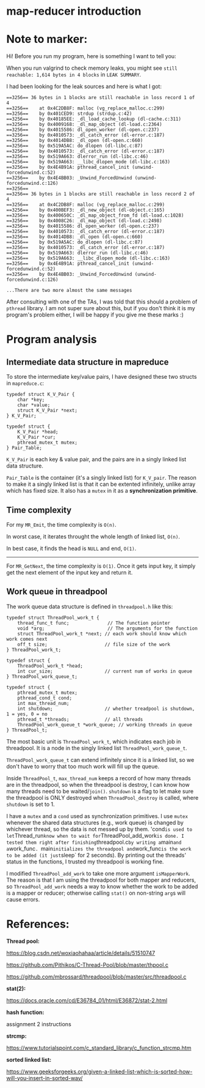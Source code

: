 # map-reducer introduction

# Note to marker:

Hi! Before you run my program, here is something I want to tell you:

When you run valgrind to check memory leaks, you might see `still reachable: 1,614 bytes in 4 blocks` in `LEAK SUMMARY`. 

I had been looking for the leak sources and here is what I got: 

```
==3256== 36 bytes in 1 blocks are still reachable in loss record 1 of 4
==3256==    at 0x4C2DB8F: malloc (vg_replace_malloc.c:299)
==3256==    by 0x401CED9: strdup (strdup.c:42)
==3256==    by 0x40185EE: _dl_load_cache_lookup (dl-cache.c:311)
==3256==    by 0x4009168: _dl_map_object (dl-load.c:2364)
==3256==    by 0x4015586: dl_open_worker (dl-open.c:237)
==3256==    by 0x4010573: _dl_catch_error (dl-error.c:187)
==3256==    by 0x4014DB8: _dl_open (dl-open.c:660)
==3256==    by 0x519A5AC: do_dlopen (dl-libc.c:87)
==3256==    by 0x4010573: _dl_catch_error (dl-error.c:187)
==3256==    by 0x519A663: dlerror_run (dl-libc.c:46)
==3256==    by 0x519A663: __libc_dlopen_mode (dl-libc.c:163)
==3256==    by 0x4E4B91A: pthread_cancel_init (unwind-forcedunwind.c:52)
==3256==    by 0x4E4BB03: _Unwind_ForcedUnwind (unwind-forcedunwind.c:126)
==3256== 
==3256== 36 bytes in 1 blocks are still reachable in loss record 2 of 4
==3256==    at 0x4C2DB8F: malloc (vg_replace_malloc.c:299)
==3256==    by 0x400BEF3: _dl_new_object (dl-object.c:165)
==3256==    by 0x400650C: _dl_map_object_from_fd (dl-load.c:1028)
==3256==    by 0x4008C26: _dl_map_object (dl-load.c:2498)
==3256==    by 0x4015586: dl_open_worker (dl-open.c:237)
==3256==    by 0x4010573: _dl_catch_error (dl-error.c:187)
==3256==    by 0x4014DB8: _dl_open (dl-open.c:660)
==3256==    by 0x519A5AC: do_dlopen (dl-libc.c:87)
==3256==    by 0x4010573: _dl_catch_error (dl-error.c:187)
==3256==    by 0x519A663: dlerror_run (dl-libc.c:46)
==3256==    by 0x519A663: __libc_dlopen_mode (dl-libc.c:163)
==3256==    by 0x4E4B91A: pthread_cancel_init (unwind-forcedunwind.c:52)
==3256==    by 0x4E4BB03: _Unwind_ForcedUnwind (unwind-forcedunwind.c:126)

...There are two more almost the same messages
```

After consulting with one of the TAs, I was told that this should a problem of `pthread` library. I am not super sure about this, but if you don't think it is my program's problem either, I will be happy if you give me these marks :)

# Program analysis

## Intermediate data structure in mapreduce

To store the intermediate key/value pairs, I have designed these two structs in `mapreduce.c`:

```
typedef struct K_V_Pair {
    char *key;
    char *value;
    struct K_V_Pair *next;
} K_V_Pair;

typedef struct {
    K_V_Pair *head;
    K_V_Pair *cur;
    pthread_mutex_t mutex;
} Pair_Table;
```

`K_V_Pair` is each key & value pair, and the pairs are in a singly linked list data structure.

`Pair_Table` is the container (it's a singly linked list) for `K_V_pair`. The reason to make it a singly linked list is that it can be extented infinitely, unlike array which has fixed size. It also has a `mutex` in it as a **synchronization primitive**.

## Time complexity

For my `MR_Emit`, the time complexity is `O(n)`. 

In worst case, it iterates throught the whole length of linked list, `O(n)`. 

In best case, it finds the head is `NULL` and end, `O(1)`. 

---

For `MR_GetNext`, the time complexity is `O(1)`. Once it gets input key, it simply get the next element of the input key and return it.

## Work queue in threadpool

The work queue data structure is defined in `threadpool.h` like this:

```
typedef struct ThreadPool_work_t {
    thread_func_t func;              // The function pointer
    void *arg;                       // The arguments for the function
    struct ThreadPool_work_t *next; // each work should know which work comes next
    off_t size;                     // file size of the work
} ThreadPool_work_t;

typedef struct {
    ThreadPool_work_t *head;
    int cur_size;                   // current num of works in queue
} ThreadPool_work_queue_t;

typedef struct {
    pthread_mutex_t mutex;
    pthread_cond_t cond;
    int max_thread_num;
    int shutdown;                   // whether treadpool is shutdown, 1 = yes, 0 = no
    pthread_t *threads;             // all threads
    ThreadPool_work_queue_t *work_queue; // working threads in queue
} ThreadPool_t;
```

The most basic unit is `ThreadPool_work_t`, which indicates each job in threadpool. It is a node in the singly linked list `ThreadPool_work_queue_t`. 

`ThreadPool_work_queue_t` can extend infinitely since it is a linked list, so we don't have to worry that too much work will fill up the queue.

Inside `ThreadPool_t`, `max_thread_num` keeps a record of how many threads are in the threadpool, so when the threadpool is destroy, I can know how many threads need to be waited/`join()`. `shutdown` is a flag to let make sure the threadpool is ONLY destroyed when `ThreadPool_destroy` is called, where `shutdown` is set to 1.

I have a `mutex` and a `cond` used as synchronization primitives. I use `mutex` whenever the shared data structures (e.g., work queue) is changed by whichever thread, so the data is not messed up by them. 'cond` is used to let `Thread_run` know when to wait for `ThreadPool_add_work` is done. I tested them right after finishing `threadpool.c` by writing a `main` and a `work_func`. `main` initializes the threadpool and `work_func` is the work to be added (it just `sleep` for 2 seconds). By printing out the threads' status in the functions, I trusted my threadpool is working fine.

I modified `ThreadPool_add_work` to take one more argument `isMapperWork`. The reason is that I am using the threadpool for both mapper and reducers, so `ThreadPool_add_work` needs a way to know whether the work to be added is a mapper or reducer; otherwise calling `stat()` on non-string `arg`s will cause errors.


# References:

**Thread pool:** 

https://blog.csdn.net/woxiaohahaa/article/details/51510747

https://github.com/Pithikos/C-Thread-Pool/blob/master/thpool.c

https://github.com/mbrossard/threadpool/blob/master/src/threadpool.c

**stat(2):**

https://docs.oracle.com/cd/E36784_01/html/E36872/stat-2.html

**hash function:**

assignment 2 instructions

**strcmp:**

https://www.tutorialspoint.com/c_standard_library/c_function_strcmp.htm

**sorted linked list:**

https://www.geeksforgeeks.org/given-a-linked-list-which-is-sorted-how-will-you-insert-in-sorted-way/


